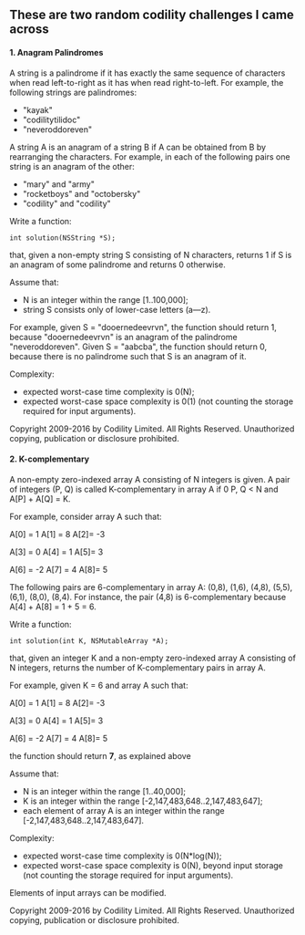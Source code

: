 ## These are two random codility challenges I came across

#### 1. Anagram Palindromes

A string is a palindrome if it has exactly the same sequence of characters when read left-to-right as it has when read right-to-left. For example, the following strings are palindromes:

* "kayak"
* "codilitytilidoc"
* "neveroddoreven"

A string A is an anagram of a string B if A can be obtained from B by rearranging the characters. For example, in each of the following pairs one string is an anagram of the other:

* "mary" and "army"
* "rocketboys" and "octobersky"
* "codility" and "codility"

Write a function:

`int solution(NSString *S);`

that, given a non-empty string S consisting of N characters, returns 1 if S is an anagram of some palindrome and returns 0 otherwise.

Assume that:

* N is an integer within the range [1..100,000];
* string S consists only of lower-case letters (a—z).

For example, given S = "dooernedeevrvn", the function should return 1, because "dooernedeevrvn" is an anagram of the palindrome "neveroddoreven". Given S = "aabcba", the function should return 0, because there is no palindrome such that S is an anagram of it.

Complexity:

* expected worst-case time complexity is 0(N);
* expected worst-case space complexity is 0(1) (not counting the storage required for input arguments).

Copyright 2009-2016 by Codility Limited. All Rights Reserved. Unauthorized copying, publication or disclosure prohibited.

#### 2. K-complementary 

A non-empty zero-indexed array A consisting of N integers is given. A pair of integers (P, Q) is called K-complementary in array A if 0 P, Q < N and A[P] + A[Q] = K.

For example, consider array A such that:

A[0] = 1 A[1] = 8 A[2]= -3

A[3] = 0 A[4] = 1 A[5]= 3

A[6] = -2 A[7] = 4 A[8]= 5

The following pairs are 6-complementary in array A: (0,8), (1,6), (4,8), (5,5), (6,1), (8,0), (8,4). For instance, the pair (4,8) is 6-complementary because A[4] + A[8] = 1 + 5 = 6.

 Write a function:

`int solution(int K, NSMutableArray *A);`

that, given an integer K and a non-empty zero-indexed array A consisting of N integers, returns the number of K-complementary pairs in array A.

For example, given K = 6 and array A such that:

A[0] = 1 A[1] = 8 A[2]= -3

A[3] = 0 A[4] = 1 A[5]= 3

A[6] = -2 A[7] = 4 A[8]= 5

the function should return **7**, as explained above

Assume that:

* N is an integer within the range [1..40,000];
* K is an integer within the range [-2,147,483,648..2,147,483,647];
* each element of array A is an integer within the range [-2,147,483,648..2,147,483,647].

Complexity:

* expected worst-case time complexity is 0(N*log(N));
* expected worst-case space complexity is 0(N), beyond input storage (not counting the storage required for input arguments).

Elements of input arrays can be modified.

Copyright 2009-2016 by Codility Limited. All Rights Reserved. Unauthorized copying, publication or disclosure prohibited.
